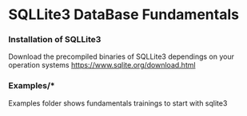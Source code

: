 # SQLLite3 DataBase Fundamentals

### Installation of SQLLite3

Download the precompiled binaries of SQLLite3 dependings on your operation systems
https://www.sqlite.org/download.html

### Examples/*
Examples folder shows fundamentals trainings to start with sqlite3
